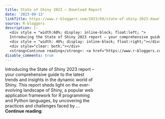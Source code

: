 ```yaml
---
title: State of Shiny 2023 – Download Report
date: '2023-09-13'
linkTitle: https://www.r-bloggers.com/2023/09/state-of-shiny-2023-download-report/
source: R-bloggers
description: |-
  <div style = "width:60%; display: inline-block; float:left; ">
  Introducing the State of Shiny 2023 report – your comprehensive guide to the latest trends and insights in the dynamic world of Shiny. This report sheds light on the ever-evolving landscape of Shiny, a popular web application framework for R programming and Python languages, by uncovering the practices and challenges faced by ...</div>
  <div style = "width: 40%; display: inline-block; float:right;"></div>
  <div style="clear: both;"></div>
  <strong>Continue reading</strong>: <a href="https://www.r-bloggers.com/2023/09/state-of-shiny-20 ...
disable_comments: true
---
```

<div style = "width:60%; display: inline-block; float:left; ">
Introducing the State of Shiny 2023 report – your comprehensive guide to the latest trends and insights in the dynamic world of Shiny. This report sheds light on the ever-evolving landscape of Shiny, a popular web application framework for R programming and Python languages, by uncovering the practices and challenges faced by ...</div>
<div style = "width: 40%; display: inline-block; float:right;"></div>
<div style="clear: both;"></div>
<strong>Continue reading</strong>: <a href="https://www.r-bloggers.com/2023/09/state-of-shiny-20 ...